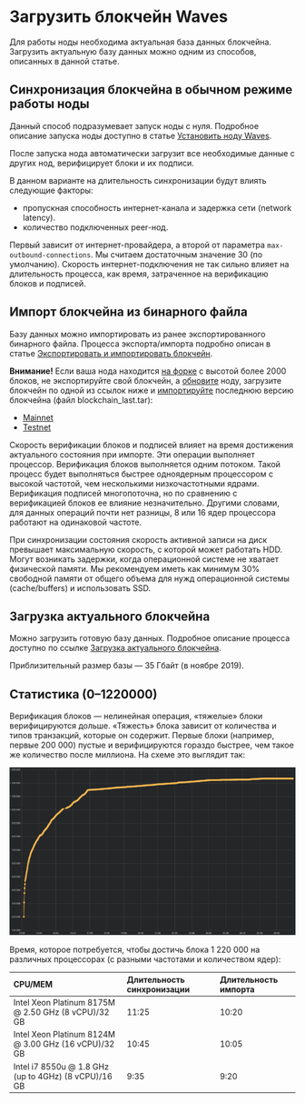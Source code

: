 # Загрузить блокчейн Waves

Для работы ноды необходима актуальная база данных блокчейна. Загрузить актуальную базу данных можно одним из способов, описанных в данной статье.

## Синхронизация блокчейна в обычном режиме работы ноды

Данный способ подразумевает запуск ноды с нуля. Подробное описание запуска ноды доступно в статье [Установить ноду Waves](/ru/waves-node/how-to-install-a-node/how-to-install-a-node).

После запуска нода автоматически загрузит все необходимые данные с других нод, верифицирует блоки и их подписи.

В данном варианте на длительность синхронизации будут влиять следующие факторы:

* пропускная способность интернет-канала и задержка сети (network latency).
* количество подключенных peer-нод.

Первый зависит от интернет-провайдера, а второй от параметра `max-outbound-connections`. Мы считаем достаточным значение 30 (по умолчанию). Скорость интернет-подключения не так сильно влияет на длительность процесса, как время, затраченное на верификацию блоков и подписей.

## Импорт блокчейна из бинарного файла

Базу данных можно импортировать из ранее экспортированного бинарного файла. Процесса экспорта/импорта подробно описан в статье [Экспортировать и импортировать блокчейн](/ru/waves-node/options-for-getting-actual-blockchain/import-from-the-blockchain).

**Внимание!** Если ваша нода находится [на форке](/ru/waves-node#работа-с-форками) с высотой более 2000 блоков, не экспортируйте свой блокчейн, а [обновите](/ru/waves-node/upgrading) ноду, загрузите блокчейн по одной из ссылок ниже и [импортируйте](/ru/waves-node/options-for-getting-actual-blockchain/import-from-the-blockchain) последнюю версию блокчейна (файл blockchain_last.tar):

* [Mainnet](http://blockchain.wavesnodes.com/)
* [Testnet](http://blockchain-testnet.wavesnodes.com/)

Скорость верификации блоков и подписей влияет на время достижения актуального состояния при импорте. Эти операции выполняет процессор. Верификация блоков выполняется одним потоком. Такой процесс будет выполняться быстрее одноядерным процессором с высокой частотой, чем несколькими низкочастотными ядрами. Верификация подписей многопоточна, но по сравнению с верификацией блоков ее влияние незначительно. Другими словами, для данных операций почти нет разницы, 8 или 16 ядер процессора работают на одинаковой частоте.

При синхронизации состояния скорость активной записи на диск превышает максимальную скорость, с которой может работать HDD. Могут возникать задержки, когда операционной системе не хватает физической памяти. Мы рекомендуем иметь как минимум 30% свободной памяти от общего объема для нужд операционной системы (cache/buffers) и использовать SSD.

## Загрузка актуального блокчейна

Можно загрузить готовую базу данных. Подробное описание процесса доступно по ссылке [Загрузка актуального блокчейна](/ru/waves-node/options-for-getting-actual-blockchain/state-downloading-and-applying).

Приблизительный размер базы — 35 Гбайт (в ноябре 2019).

## Статистика (0–1220000)

Верификация блоков — нелинейная операция, «тяжелые» блоки верифицируются дольше. «Тяжесть» блока зависит от количества и типов транзакций, которые он содержит. Первые блоки (например, первые 200&nbsp;000) пустые и верифицируются гораздо быстрее, чем такое же количество после миллиона. На схеме это выглядит так:

![1](./_assets/statistics_blocks_receiving.png)

Время, которое потребуется, чтобы достичь блока 1&nbsp;220&nbsp;000 на различных процессорах (с разными частотами и количеством ядер):

| CPU/MEM | Длительность синхронизации | Длительность импорта |
| :--- | :--- | :--- |
| Intel Xeon Platinum 8175M @ 2.50 GHz \(8 vCPU\)/32 GB | 11:25 | 10:20 |
| Intel Xeon Platinum 8124M @ 3.00 GHz \(16 vCPU\)/32 GB | 10:45 | 10:05 |
| Intel i7 8550u @ 1.8 GHz \(up to 4GHz\) \(8 vCPU\)/16 GB | 9:35 | 9:20 |
